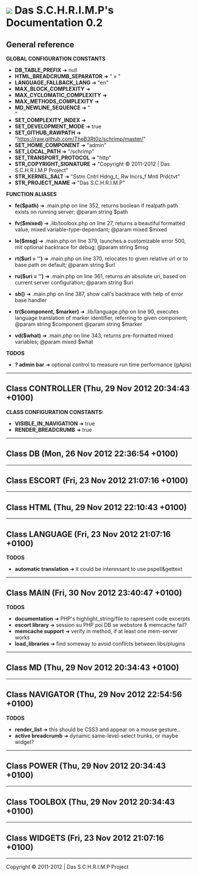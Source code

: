 ![](https://raw.github.com/TheB3Rt0z/schrimp/master/.inc/img/schrimp_favicon_md.ico "") Das S.C.H.R.I.M.P's Documentation 0.2  
=============================================================================================================================  
  
  
  
General reference  
-----------------  
  
  
**GLOBAL CONFIGURATION CONSTANTS**  
  
- **DB_TABLE_PREFIX** &#10140; null
- **HTML_BREADCRUMB_SEPARATOR** &#10140; " &raquo; "
- **LANGUAGE_FALLBACK_LANG** &#10140; "en"
- **MAX_BLOCK_COMPLEXITY** &#10140; 
- **MAX_CYCLOMATIC_COMPLEXITY** &#10140; 
- **MAX_METHODS_COMPLEXITY** &#10140; 
- **MD_NEWLINE_SEQUENCE** &#10140; "  
"
- **SET_COMPLEXITY_INDEX** &#10140; 
- **SET_DEVELOPMENT_MODE** &#10140; true
- **SET_GITHUB_RAWPATH** &#10140; "https://raw.github.com/TheB3Rt0z/schrimp/master/"
- **SET_HOME_COMPONENT** &#10140; "admin"
- **SET_LOCAL_PATH** &#10140; "/schrimp"
- **SET_TRANSPORT_PROTOCOL** &#10140; "http"
- **STR_COPYRIGHT_SIGNATURE** &#10140; "Copyright © 2011-2012 | Das S.C.H.R.I.M.P Project"
- **STR_KERNEL_SALT** &#10140; "Sstm Cntrl Hdng_t_ Rw Incrs_f Mntl Prdctvt"
- **STR_PROJECT_NAME** &#10140; "Das S.C.H.R.I.M.P"
  
**FUNCTION ALIASES**  
  
- **fe($path)** &#10140; .main.php on line 352,
  returns boolean if realpath path exists on running server;
  @param string $path

- **fv($mixed)** &#10140; .lib/toolbox.php on line 27,
  returns a beautiful formatted value, mixed variable-type-dependant;
  @param mixed $mixed

- **le($msg)** &#10140; .main.php on line 379,
  launches a customizable error 500, mit optional backtrace for debug;
  @param string $msg

- **rt($url = '')** &#10140; .main.php on line 370,
  relocates to given relative url or to base path on default;
  @param string $url

- **ru($uri = '')** &#10140; .main.php on line 361,
  returns an absolute uri, based on current server configuration;
  @param string $uri

- **sb()** &#10140; .main.php on line 387,
  show call's backtrace with help of error base handler

- **tr($component, $marker)** &#10140; .lib/language.php on line 90,
  executes language translation of marker identifier, referring to given component;
  @param string $component
  @param string $marker

- **vd($what)** &#10140; .main.php on line 343,
  returns pre-formatted mixed variables;
  @param mixed $what

  
**TODOS**  
  
- **? admin bar** &#10140; optional control to measure run time performance (gApis)
  
  
***  
  
Class CONTROLLER (Thu, 29 Nov 2012 20:34:43 +0100)  
--------------------------------------------------  
  
  
**CLASS CONFIGURATION CONSTANTS:**  
  
- **VISIBLE_IN_NAVIGATION** &#10140; true
- **RENDER_BREADCRUMB** &#10140; true
  
***  
  
Class DB (Mon, 26 Nov 2012 22:36:54 +0100)  
------------------------------------------  
  
  
  
***  
  
Class ESCORT (Fri, 23 Nov 2012 21:07:16 +0100)  
----------------------------------------------  
  
  
  
***  
  
Class HTML (Thu, 29 Nov 2012 22:10:43 +0100)  
--------------------------------------------  
  
  
  
***  
  
Class LANGUAGE (Fri, 23 Nov 2012 21:07:16 +0100)  
------------------------------------------------  
  
  
**TODOS**  
  
- **automatic translation** &#10140; it could be interessant to use pspell&gettext
  
***  
  
Class MAIN (Fri, 30 Nov 2012 23:40:47 +0100)  
--------------------------------------------  
  
  
**TODOS**  
  
- **documentation** &#10140; PHP's highlight_string/file to rapresent code excerpts
- **escort library** &#10140; session su PHP poi DB se webstore & memcache fail?
- **memcache support** &#10140; verify in method, if at least one mem-server works
- **load_libraries** &#10140; find someway to avoid conflicts between libs/plugins
  
***  
  
Class MD (Thu, 29 Nov 2012 20:34:43 +0100)  
------------------------------------------  
  
  
  
***  
  
Class NAVIGATOR (Thu, 29 Nov 2012 22:54:56 +0100)  
-------------------------------------------------  
  
  
**TODOS**  
  
- **render_list** &#10140; this should be CSS3 and appear on a mouse gesture..
- **active breadcrumb** &#10140; dynamic same-level-select trunks, or maybe widget?
  
***  
  
Class POWER (Thu, 29 Nov 2012 20:34:43 +0100)  
---------------------------------------------  
  
  
  
***  
  
Class TOOLBOX (Thu, 29 Nov 2012 20:34:43 +0100)  
-----------------------------------------------  
  
  
  
***  
  
Class WIDGETS (Fri, 23 Nov 2012 21:07:16 +0100)  
-----------------------------------------------  
  
  
  
***  
  




Copyright © 2011-2012 | Das S.C.H.R.I.M.P Project  
